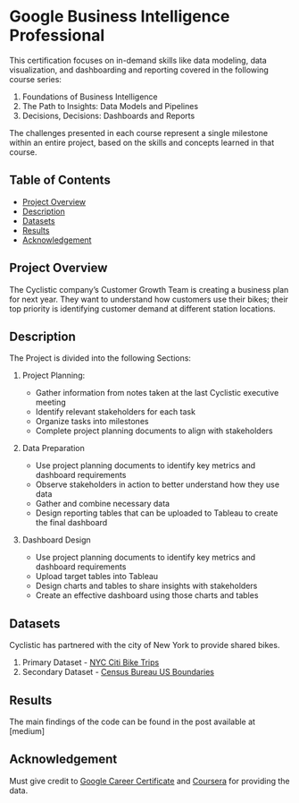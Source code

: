 # Google Business Intelligence Professional
This certification focuses on in-demand skills like data modeling, data visualization, and dashboarding and reporting covered in the following course series:
1. Foundations of Business Intelligence
2. The Path to Insights: Data Models and Pipelines
3. Decisions, Decisions: Dashboards and Reports

The challenges presented in each course represent a single milestone within an entire project, based on the skills and concepts learned in that course.

## Table of Contents
- [Project Overview](#project-overview)
- [Description](#description)
- [Datasets](#datasets)
- [Results](#results)
- [Acknowledgement](#acknowledgement)

## Project Overview
The Cyclistic company’s Customer Growth Team is creating a business plan for next year. They want to understand how customers use their bikes; their top priority is identifying customer demand at different station locations.

## Description
The Project is divided into the following Sections:
1. Project Planning:
   - Gather information from notes taken at the last Cyclistic executive meeting
   - Identify relevant stakeholders for each task
   - Organize tasks into milestones
   - Complete project planning documents to align with stakeholders

2. Data Preparation
   - Use project planning documents to identify key metrics and dashboard requirements
   - Observe stakeholders in action to better understand how they use data
   - Gather and combine necessary data
   - Design reporting tables that can be uploaded to Tableau to create the final dashboard

3. Dashboard Design
   - Use project planning documents to identify key metrics and dashboard requirements
   - Upload target tables into Tableau
   - Design charts and tables to share insights with stakeholders
   - Create an effective dashboard using those charts and tables

## Datasets
Cyclistic has partnered with the city of New York to provide shared bikes.
1. Primary Dataset - [NYC Citi Bike Trips](https://console.cloud.google.com/marketplace/details/city-of-new-york/nyc-citi-bike)
2. Secondary Dataset - [Census Bureau US Boundaries](https://console.cloud.google.com/marketplace/product/united-states-census-bureau/us-geographic-boundaries)

## Results
The main findings of the code can be found in the post available at [medium]

## Acknowledgement
Must give credit to [Google Career Certificate](https://grow.google/intl/en_in/certificates/) and [Coursera](https://www.coursera.org/) for providing the data.
